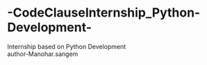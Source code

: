 # -CodeClauseInternship_Python-Development-
Internship based on Python Development<br>
author-Manohar.sangem

